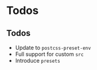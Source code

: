 # Todos

## Todos

- Update to `postcss-preset-env`
- Full support for custom `src`
- Introduce `presets`